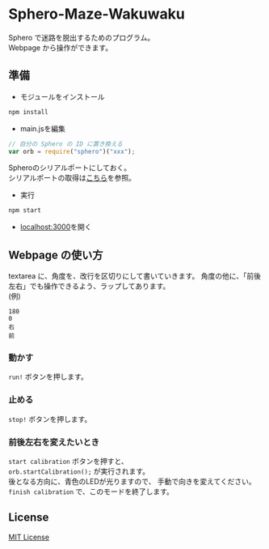 # Sphero-Maze-Wakuwaku
Sphero で迷路を脱出するためのプログラム。  
Webpage から操作ができます。  

## 準備

- モジュールをインストール

```bash
npm install
```

- main.jsを編集

```js
// 自分の Sphero の ID に置き換える
var orb = require("sphero")("xxx");
```
Spheroのシリアルポートにしておく。  
シリアルポートの取得は[こちら](https://github.com/comozilla/Sphero-wakuwaku/wiki/%E7%92%B0%E5%A2%83%E8%A8%AD%E5%AE%9A)を参照。  

- 実行

```bash
npm start
```

- [localhost:3000](http://localhost:3000/)を開く

## Webpage の使い方
textarea に、角度を、改行を区切りにして書いていきます。
角度の他に、「前後左右」でも操作できるよう、ラップしてあります。  
(例)
```
180
0
右
前
```

### 動かす
`run!` ボタンを押します。  

### 止める
`stop!` ボタンを押します。  

### 前後左右を変えたいとき
`start calibration` ボタンを押すと、  
`orb.startCalibration();` が実行されます。  
後となる方向に、青色のLEDが光りますので、
手動で向きを変えてください。
`finish calibration` で、このモードを終了します。

## License
[MIT License](http://wisdommingle.com/mit-license/)

